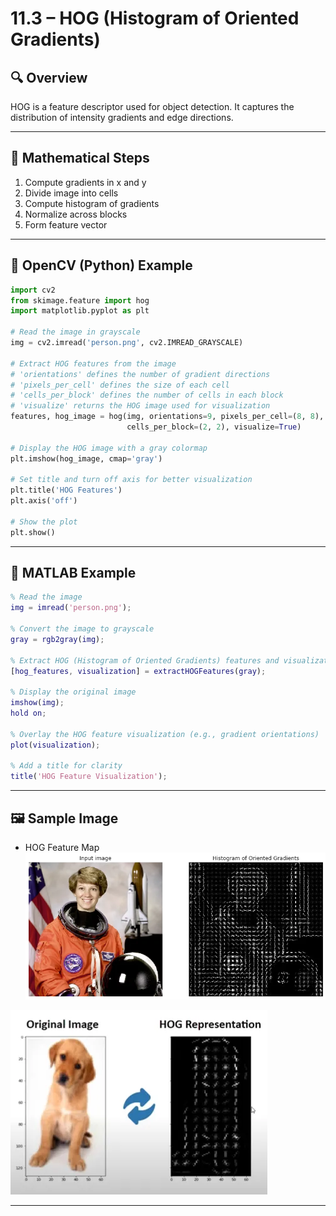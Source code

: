 
# 11.3 – HOG (Histogram of Oriented Gradients)



## 🔍 Overview
HOG is a feature descriptor used for object detection. It captures the distribution of intensity gradients and edge directions.

---

## 📐 Mathematical Steps

1. Compute gradients in x and y
2. Divide image into cells
3. Compute histogram of gradients
4. Normalize across blocks
5. Form feature vector

---

## 🧪 OpenCV (Python) Example

```python
import cv2
from skimage.feature import hog
import matplotlib.pyplot as plt

# Read the image in grayscale
img = cv2.imread('person.png', cv2.IMREAD_GRAYSCALE)

# Extract HOG features from the image
# 'orientations' defines the number of gradient directions
# 'pixels_per_cell' defines the size of each cell
# 'cells_per_block' defines the number of cells in each block
# 'visualize' returns the HOG image used for visualization
features, hog_image = hog(img, orientations=9, pixels_per_cell=(8, 8),
                          cells_per_block=(2, 2), visualize=True)

# Display the HOG image with a gray colormap
plt.imshow(hog_image, cmap='gray')

# Set title and turn off axis for better visualization
plt.title('HOG Features')
plt.axis('off')

# Show the plot
plt.show()

```

---

## 🧪 MATLAB Example

```matlab
% Read the image
img = imread('person.png');

% Convert the image to grayscale
gray = rgb2gray(img);

% Extract HOG (Histogram of Oriented Gradients) features and visualization
[hog_features, visualization] = extractHOGFeatures(gray);

% Display the original image
imshow(img); 
hold on;

% Overlay the HOG feature visualization (e.g., gradient orientations)
plot(visualization);

% Add a title for clarity
title('HOG Feature Visualization');

```

---

## 🖼️ Sample Image

- HOG Feature Map  
![HOG](photo/HOG(HistogramofOrientedGradients).png)

![HOG](photo/HOG(HistogramofOriented%20Gradients).png)

---

